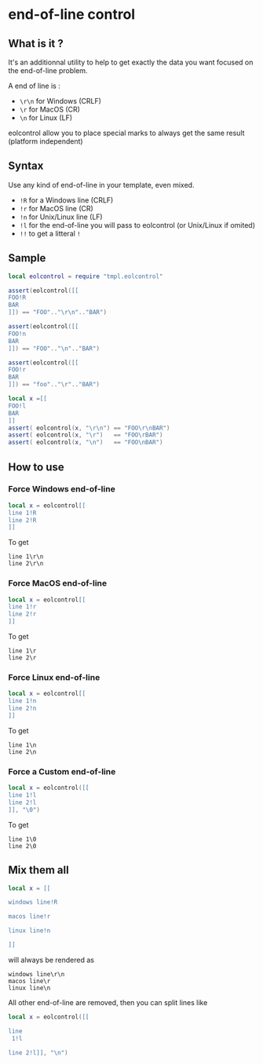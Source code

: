 # end-of-line control

## What is it ?

It's an additionnal utility to help to get exactly the data you want focused on the end-of-line problem.

A end of line is :
* `\r\n` for Windows (CRLF)
* `\r` for MacOS (CR)
* `\n` for Linux (LF)

eolcontrol allow you to place special marks to always get the same result (platform independent)

## Syntax

Use any kind of end-of-line in your template, even mixed.

* `!R` for a Windows line (CRLF)
* `!r` for MacOS line (CR)
* `!n` for Unix/Linux line (LF)
* `!l` for the end-of-line you will pass to eolcontrol (or Unix/Linux if omited)
* `!!` to get a litteral `!`

## Sample

```lua
local eolcontrol = require "tmpl.eolcontrol"

assert(eolcontrol([[
FOO!R
BAR
]]) == "FOO".."\r\n".."BAR")

assert(eolcontrol([[
FOO!n
BAR
]]) == "FOO".."\n".."BAR")

assert(eolcontrol([[
FOO!r
BAR
]]) == "foo".."\r".."BAR")

local x =[[
FOO!l
BAR
]]
assert( eolcontrol(x, "\r\n") == "FOO\r\nBAR")
assert( eolcontrol(x, "\r")   == "FOO\rBAR")
assert( eolcontrol(x, "\n")   == "FOO\nBAR")
```

## How to use

### Force Windows end-of-line

```lua
local x = eolcontrol[[
line 1!R
line 2!R
]]
```

To get

```
line 1\r\n
line 2\r\n
```


### Force MacOS end-of-line

```lua
local x = eolcontrol[[
line 1!r
line 2!r
]]
```

To get

```
line 1\r
line 2\r
```

### Force Linux end-of-line

```lua
local x = eolcontrol[[
line 1!n
line 2!n
]]
```

To get

```
line 1\n
line 2\n
```

### Force a Custom end-of-line

```lua
local x = eolcontrol([[
line 1!l
line 2!l
]], "\0")
```

To get

```
line 1\0
line 2\0
```


## Mix them all

```lua
local x = [[

windows line!R

macos line!r

linux line!n

]]
```

will always be rendered as
```
windows line\r\n
macos line\r
linux line\n
```

All other end-of-line are removed, then you can split lines like

```lua
local x = eolcontrol([[

line
 1!l

line 2!l]], "\n")
```

